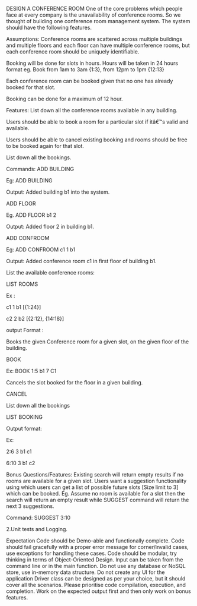 DESIGN A CONFERENCE ROOM
One of the core problems which people face at every company is the unavailability of conference rooms. So we thought of building one conference room management system. The system should have the following features.

Assumptions:
Conference rooms are scattered across multiple buildings and multiple floors and each floor can have multiple conference rooms, but each conference room should be uniquely identifiable.

Booking will be done for slots in hours. Hours will be taken in 24 hours format eg. Book from 1am to 3am {1:3}, from 12pm to 1pm {12:13}

Each conference room can be booked given that no one has already booked for that slot.

Booking can be done for a maximum of 12 hour.

Features:
List down all the conference rooms available in any building.

Users should be able to book a room for a particular slot if itâ€™s valid and available.

Users should be able to cancel existing booking and rooms should be free to be booked again for that slot.

List down all the bookings.

Commands:
ADD BUILDING

Eg: ADD BUILDING

Output: Added building b1 into the system.

ADD FLOOR

Eg. ADD FLOOR b1 2

Output: Added floor 2 in building b1.

ADD CONFROOM

Eg: ADD CONFROOM c1 1 b1

Output: Added conference room c1 in first floor of building b1.

List the available conference rooms:

LIST ROOMS

Ex :

c1 1 b1 [{1:24}]

c2 2 b2 [{2:12}, {14:18}]

output Format :

Books the given Conference room for a given slot, on the given floor of the building.

BOOK

Ex: BOOK 1:5 b1 7 C1

Cancels the slot booked for the floor in a given building.

CANCEL

List down all the bookings

LIST BOOKING

Output format:

Ex:

2:6 3 b1 c1

6:10 3 b1 c2

Bonus Questions/Features:
Existing search will return empty results if no rooms are available for a given slot. Users want a suggestion functionality using which users can get a list of possible future slots [Size limit to 3] which can be booked.
Eg. Assume no room is available for a slot then the search will return an empty result while SUGGEST command will return the next 3 suggestions.

Command: SUGGEST 3:10

2.Unit tests and Logging.

Expectation
Code should be Demo-able and functionally complete.
Code should fail gracefully with a proper error message for corner/invalid cases, use exceptions for handling these cases.
Code should be modular, try thinking in terms of Object-Oriented Design.
Input can be taken from the command line or in the main function.
Do not use any database or NoSQL store, use in-memory data structure.
Do not create any UI for the application
Driver class can be designed as per your choice, but it should cover all the scenarios.
Please prioritise code compilation, execution, and completion.
Work on the expected output first and then only work on bonus features.
